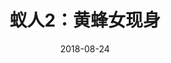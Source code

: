 ---
title: '蚁人2：黄蜂女现身'
date: '2018-08-24'
price: '40.0'
theaters: ['舟山时代金球影城']
seat: ['6-11']
remark: ['3D原版']
---
